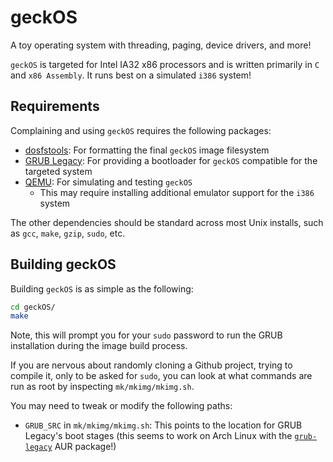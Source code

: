 # geckOS

A toy operating system with threading, paging, device drivers, and more!

`geckOS` is targeted for Intel IA32 x86 processors and is written primarily
in `C` and `x86 Assembly`. It runs best on a simulated `i386` system!

## Requirements

Complaining and using `geckOS` requires the following packages:

* [dosfstools](https://github.com/dosfstools/dosfstools): For formatting
  the final `geckOS` image filesystem
* [GRUB Legacy](https://www.gnu.org/software/grub/grub-legacy.html):
  For providing a bootloader for `geckOS` compatible for the targeted system
* [QEMU](http://www.qemu-project.org/): For simulating and testing `geckOS`
  - This may require installing additional emulator support for the `i386`
    system

The other dependencies should be standard across most Unix installs, such as
`gcc`, `make`, `gzip`, `sudo`, etc.

## Building geckOS

Building `geckOS` is as simple as the following:

```bash
cd geckOS/
make
```

Note, this will prompt you for your `sudo` password to run the GRUB
installation during the image build process.

If you are nervous about randomly cloning a Github project, trying to compile
it, only to be asked for `sudo`, you can look at what commands are run as
root by inspecting `mk/mkimg/mkimg.sh`.

You may need to tweak or modify the following paths:

* `GRUB_SRC` in `mk/mkimg/mkimg.sh`: This points to the location for
  GRUB Legacy's boot stages (this seems to work on Arch Linux with the
  [`grub-legacy`](https://aur.archlinux.org/packages/grub-legacy/) AUR package!)

